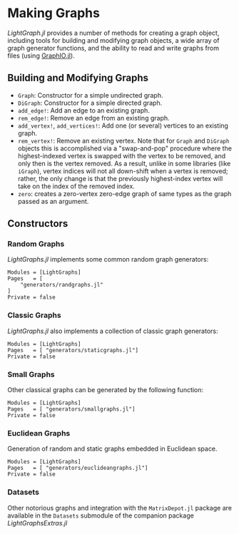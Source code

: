 # Making Graphs

*LightGraph.jl* provides a number of methods for creating a graph object,
including tools for building and modifying graph objects, a wide array of graph
generator functions, and the ability to read and write graphs from files
(using [GraphIO.jl](https://github.com/JuliaGraphs/GraphIO.jl)).

## Building and Modifying Graphs

- `Graph`: Constructor for a simple undirected graph.
- `DiGraph`: Constructor for a simple directed graph.
- `add_edge!`: Add an edge to an existing graph.
- `rem_edge!`: Remove an edge from an existing graph.
- `add_vertex!`, `add_vertices!`: Add one (or several) vertices to an existing graph.
- `rem_vertex!`: Remove an existing vertex. Note that for `Graph` and `DiGraph` objects
this is accomplished via a "swap-and-pop" procedure where the highest-indexed vertex
is swapped with the vertex to be removed, and only then is the vertex removed. As a
result, unlike in some libraries (like `iGraph`), vertex indices will not all
down-shift when a vertex is removed; rather, the only change is that the previously
highest-index vertex will take on the index of the removed index.
- `zero`: creates a zero-vertex zero-edge graph of same types as the graph passed
as an argument.

## Constructors

### Random Graphs

*LightGraphs.jl* implements some common random graph generators:

```@autodocs
Modules = [LightGraphs]
Pages   = [
    "generators/randgraphs.jl"
]
Private = false
```


### Classic Graphs

*LightGraphs.jl* also implements a collection of classic graph generators:

```@autodocs
Modules = [LightGraphs]
Pages   = [ "generators/staticgraphs.jl"]
Private = false
```

### Small Graphs

Other classical graphs can be generated by the following function:

```@autodocs
Modules = [LightGraphs]
Pages   = [ "generators/smallgraphs.jl"]
Private = false
```

### Euclidean Graphs
Generation of random and static graphs embedded in Euclidean space.

```@autodocs
Modules = [LightGraphs]
Pages   = [ "generators/euclideangraphs.jl"]
Private = false
```

### Datasets

Other notorious graphs and integration with the `MatrixDepot.jl` package are available in the `Datasets` submodule of the companion package
*LightGraphsExtras.jl*
```
